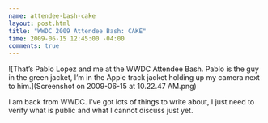 ```yaml
---
name: attendee-bash-cake
layout: post.html
title: "WWDC 2009 Attendee Bash: CAKE"
time: 2009-06-15 12:45:00 -04:00
comments: true
---
```


![That&#8217;s Pablo Lopez and me at the WWDC Attendee Bash. Pablo is the guy in the green jacket, I&#8217;m in the Apple track jacket holding up my camera next to him.](Screenshot on 2009-06-15 at 10.22.47 AM.png)

I am back from WWDC. I&#8217;ve got lots of things to write about, I just need to verify what is public and what I cannot discuss just yet.
